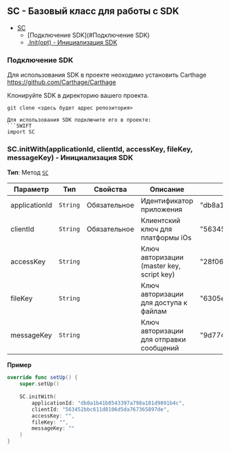 <a name="Scorocode"></a>

## SС - Базовый класс для работы с SDK
* [SC](#Scorocode)
	* [Подключение SDK](#Подключение SDK)
    * [.Init(opt) - Инициализация SDK](#Scorocode+Init)

<a name="Подключение SDK"></a>

### Подключение SDK

Для использования SDK в проекте неоходимо установить Carthage
https://github.com/Carthage/Carthage

Клонируйте SDK в директорию вашего проекта.
```
git clone <здесь будет адрес репозитория>

Для использования SDK подключите его в проекте:
```SWIFT
import SC
```

<a name="Scorocode+initWith"></a>

### SC.initWith(applicationId, clientId, accessKey, fileKey, messageKey) - Инициализация SDK

**Тип**: Метод <code>[SC](#Scorocode)</code>  

| Параметр | Тип | Свойства | Описание | Пример знаычения |
| --- | --- | --- | --- | --- |
| applicationId | <code>String</code> | Обязательное | Идентификатор приложения | "db8a1b41b8543397a798a181d9891b4c" |
| clientId      | <code>String</code> | Обязательное | Клиентский ключ для платформы iOs | "563452bbc611d8106d5da767365897de" |
| accessKey     | <code>String</code> |  | Ключ авторизации (master key, script key) | "28f06b89b62165c33de55265166d8781"  |
| fileKey       | <code>String</code> |  | Ключ авторизации для доступа к файлам | "6305ee7ac8023191a333d9267f1a07e8" |
| messageKey    | <code>String</code> |  | Ключ авторизации для отправки сообщений |  "9d774f6fa704f192e6aef53933f44e4f" |


**Пример**  
```SWIFT
override func setUp() {
    super.setUp()
        
    SC.initWith(
        applicationId: "db8a1b41b8543397a798a181d9891b4c",
        clientId: "563452bbc611d8106d5da767365897de", 
        accessKey: "", 
        fileKey: "", 
        messageKey: ""
    )
}
```